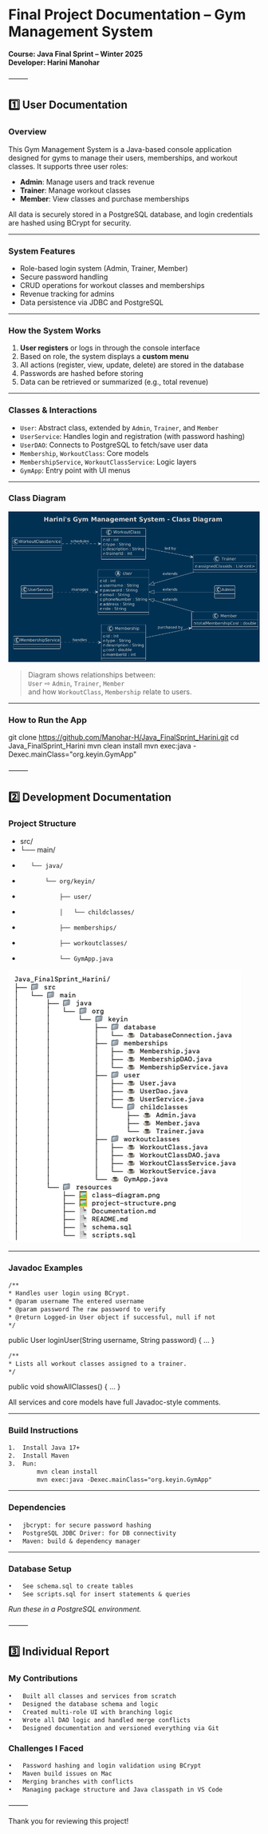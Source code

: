 # Final Project Documentation – Gym Management System
**Course: Java Final Sprint – Winter 2025**  
**Developer: Harini Manohar**

⸻

## 1️⃣ User Documentation

### Overview

This Gym Management System is a Java-based console application designed for gyms to manage their users, memberships, and workout classes. It supports three user roles:
- **Admin**: Manage users and track revenue
- **Trainer**: Manage workout classes
- **Member**: View classes and purchase memberships

All data is securely stored in a PostgreSQL database, and login credentials are hashed using BCrypt for security.

---

### System Features

- Role-based login system (Admin, Trainer, Member)
- Secure password handling
- CRUD operations for workout classes and memberships
- Revenue tracking for admins
- Data persistence via JDBC and PostgreSQL

---

### How the System Works

1. **User registers** or logs in through the console interface
2. Based on role, the system displays a **custom menu**
3. All actions (register, view, update, delete) are stored in the database
4. Passwords are hashed before storing
5. Data can be retrieved or summarized (e.g., total revenue)

---

### Classes & Interactions

- `User`: Abstract class, extended by `Admin`, `Trainer`, and `Member`
- `UserService`: Handles login and registration (with password hashing)
- `UserDAO`: Connects to PostgreSQL to fetch/save user data
- `Membership`, `WorkoutClass`: Core models
- `MembershipService`, `WorkoutClassService`: Logic layers
- `GymApp`: Entry point with UI menus

---

### Class Diagram
![Class Diagram](class-diagram.png)

> Diagram shows relationships between:  
`User` ⇨ `Admin`, `Trainer`, `Member`  
and how `WorkoutClass`, `Membership` relate to users.

---

### How to Run the App

git clone https://github.com/Manohar-H/Java_FinalSprint_Harini.git
cd Java_FinalSprint_Harini
mvn clean install
mvn exec:java -Dexec.mainClass="org.keyin.GymApp"

⸻

## 2️⃣ Development Documentation

### Project Structure
-    src/
-    └── main/
-        └── java/
-            └── org/keyin/
-                ├── user/
-                │   └── childclasses/
-                ├── memberships/
-                ├── workoutclasses/
-                └── GymApp.java

![Project Structure](project-structure.png)

--- 

### Javadoc Examples
    /**
    * Handles user login using BCrypt.
    * @param username The entered username
    * @param password The raw password to verify
    * @return Logged-in User object if successful, null if not
    */
public User loginUser(String username, String password) { ... }

    /**
    * Lists all workout classes assigned to a trainer.
    */
public void showAllClasses() { ... }

All services and core models have full Javadoc-style comments.

---

### Build Instructions
	1.	Install Java 17+
	2.	Install Maven
	3.	Run:
            mvn clean install
            mvn exec:java -Dexec.mainClass="org.keyin.GymApp"

---

### Dependencies
	•	jbcrypt: for secure password hashing
	•	PostgreSQL JDBC Driver: for DB connectivity
	•	Maven: build & dependency manager

---    

### Database Setup
	•	See schema.sql to create tables
	•	See scripts.sql for insert statements & queries

*Run these in a PostgreSQL environment.*

⸻

## 3️⃣ Individual Report

###  My Contributions
	•	Built all classes and services from scratch
	•	Designed the database schema and logic
	•	Created multi-role UI with branching logic
	•	Wrote all DAO logic and handled merge conflicts
	•	Designed documentation and versioned everything via Git

### Challenges I Faced
	•	Password hashing and login validation using BCrypt
	•	Maven build issues on Mac
	•	Merging branches with conflicts
	•	Managing package structure and Java classpath in VS Code

⸻

Thank you for reviewing this project!
